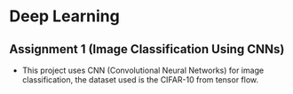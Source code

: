 # Deep Learning
## Assignment 1 (Image Classification Using CNNs)
- This project uses CNN (Convolutional Neural Networks) for image classification, the dataset used is the CIFAR-10 from tensor flow.
